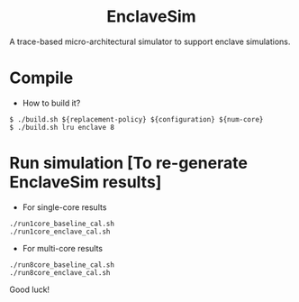 <p align="center">
  <h1 align="center"> EnclaveSim </h1>
  <p> A trace-based micro-architectural simulator to support enclave simulations.</p>

# Compile

* How to build it?

```
$ ./build.sh ${replacement-policy} ${configuration} ${num-core}
$ ./build.sh lru enclave 8
```

# Run simulation [To re-generate EnclaveSim results]

* For single-core results 

```
./run1core_baseline_cal.sh
./run1core_enclave_cal.sh

```
* For multi-core results 

```
./run8core_baseline_cal.sh
./run8core_enclave_cal.sh
```
Good luck! <br>
